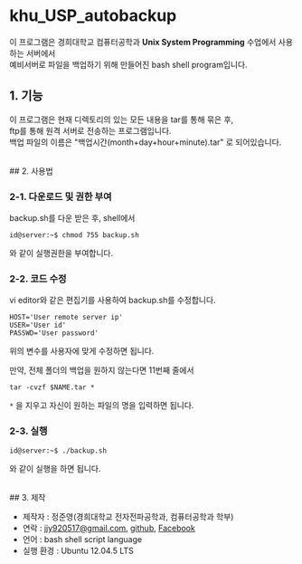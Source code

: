 # khu_USP_autobackup

이 프로그램은 경희대학교 컴퓨터공학과 **Unix System Programming** 수업에서 사용하는 서버에서  
예비서버로 파일을 백업하기 위해 만들어진 bash shell program입니다.  

## 1. 기능

이 프로그램은 현재 디렉토리의 있는 모든 내용을 tar를 통해 묶은 후,  
ftp를 통해 원격 서버로 전송하는 프로그램입니다.  
백업 파일의 이름은 "백업시간(month+day+hour+minute).tar" 로 되어있습니다.  

</br>
## 2. 사용법

### 2-1. 다운로드 및 권한 부여

backup.sh를 다운 받은 후, shell에서  

```
id@server:~$ chmod 755 backup.sh
```

와 같이 실행권한을 부여합니다.  


### 2-2. 코드 수정

vi editor와 같은 편집기를 사용하여 backup.sh를 수정합니다.  

```
HOST='User remote server ip'   
USER='User id'
PASSWD='User password'
```

위의 변수를 사용자에 맞게 수정하면 됩니다.  

만약, 전체 폴더의 백업을 원하지 않는다면 11번째 줄에서  

```
tar -cvzf $NAME.tar *
```

`*` 을 지우고 자신이 원하는 파일의 명을 입력하면 됩니다.  


### 2-3. 실행

```
id@server:~$ ./backup.sh
```

와 같이 실행을 하면 됩니다.  

</br>
## 3. 제작

* 제작자 : 정준영(경희대학교 전자전파공학과, 컴퓨터공학과 학부)    
* 연락 : jjy920517@gmail.com, [github](https://github.com/sauber92), [Facebook](https://www.facebook.com/profile.php?id=100003258917365)  
* 언어 : bash shell script language
* 실행 환경 : Ubuntu 12.04.5 LTS
